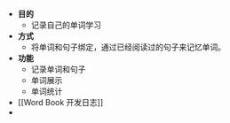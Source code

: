 - **目的**
	- 记录自己的单词学习
- **方式**
	- 将单词和句子绑定，通过已经阅读过的句子来记忆单词。
- **功能**
	- 记录单词和句子
	- 单词展示
	- 单词统计
- [[Word Book 开发日志]]
-